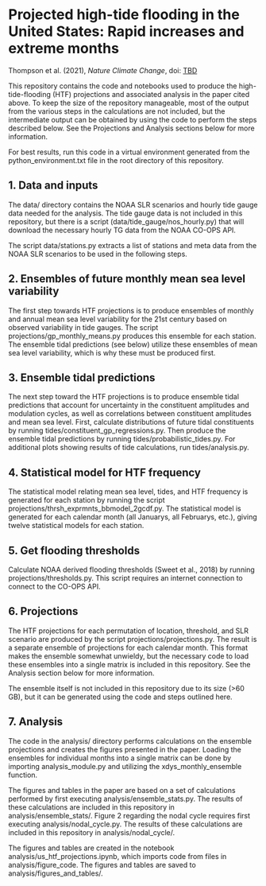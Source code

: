 # Projected high-tide flooding in the United States: Rapid increases and extreme months
Thompson et al. (2021), *Nature Climate Change*, doi: [TBD](https://www.doi.org)

This repository contains the code and notebooks used to produce the high-tide-flooding (HTF) projections and associated analysis in the paper cited above. To keep the size of the repository manageable, most of the output from the various steps in the calculations are not included, but the intermediate output can be obtained by using the code to perform the steps described below. See the Projections and Analysis sections below for more information.

For best results, run this code in a virtual environment generated from the python_environment.txt file in the root directory of this repository.

## 1. Data and inputs

The data/ directory contains the NOAA SLR scenarios and hourly tide gauge data needed for the analysis. The tide gauge data is not included in this repository, but there is a script (data/tide_gauge/nos_hourly.py) that will download the necessary hourly TG data from the NOAA CO-OPS API.

The script data/stations.py extracts a list of stations and meta data from the NOAA SLR scenarios to be used in the following steps.

## 2. Ensembles of future monthly mean sea level variability

The first step towards HTF projections is to produce ensembles of monthly and annual mean sea level variability for the 21st century based on observed variability in tide gauges. The script projections/gp_monthly_means.py produces this ensemble for each station. The ensemble tidal predictions (see below) utilize these ensembles of mean sea level variability, which is why these must be produced first.

## 3. Ensemble tidal predictions

The next step toward the HTF projections is to produce ensemble tidal predictions that account for uncertainty in the constituent amplitudes and modulation cycles, as well as correlations between constituent amplitudes and mean sea level. First, calculate distributions of future tidal constituents by running tides/constituent_gp_regressions.py. Then produce the ensemble tidal predictions by running tides/probabilistic_tides.py. For additional plots showing results of tide calculations, run tides/analysis.py.

## 4. Statistical model for HTF frequency

The statistical model relating mean sea level, tides, and HTF frequency is generated for each station by running the script projections/thrsh_exprmnts_bbmodel_2gcdf.py. The statistical model is generated for each calendar month (all Januarys, all Februarys, etc.), giving twelve statistical models for each station.

## 5. Get flooding thresholds

Calculate NOAA derived flooding thresholds (Sweet et al., 2018) by running projections/thresholds.py. This script requires an internet connection to connect to the CO-OPS API.

## 6. Projections

The HTF projections for each permutation of location, threshold, and SLR scenario are produced by the script projections/projections.py. The result is a separate ensemble of projections for each calendar month. This format makes the ensemble somewhat unwieldy, but the necessary code to load these ensembles into a single matrix is included in this repository. See the Analysis section below for more information.

The ensemble itself is not included in this repository due to its size (>60 GB), but it can be generated using the code and steps outlined here.

## 7. Analysis

The code in the analysis/ directory performs calculations on the ensemble projections and creates the figures presented in the paper. Loading the ensembles for individual months into a single matrix can be done by importing analysis_module.py and utilizing the xdys_monthly_ensemble function.

The figures and tables in the paper are based on a set of calculations performed by first executing analysis/ensemble_stats.py. The results of these calculations are included in this repository in analysis/ensemble_stats/. Figure 2 regarding the nodal cycle requires first executing analysis/nodal_cycle.py. The results of these calculations are included in this repository in analysis/nodal_cycle/.

The figures and tables are created in the notebook analysis/us_htf_projections.ipynb, which imports code from files in analysis/figure_code. The figures and tables are saved to analysis/figures_and_tables/.
